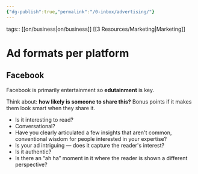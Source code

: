 ```yaml
---
{"dg-publish":true,"permalink":"/0-inbox/advertising/"}
---
```


tags:: [[on/business\|on/business]] [[3 Resources/Marketing\|Marketing]]

# Ad formats per platform
## Facebook
Facebook is primarily entertainment so **edutainment** is key.

Think about: **how likely is someone to share this?** Bonus points if it makes them look smart when they share it.

- Is it interesting to read?
- Conversational?
- Have you clearly articulated a few insights that aren't common, conventional wisdom for people interested in your expertise?
- Is your ad intriguing — does it capture the reader's interest?
- Is it authentic?
- Is there an “ah ha” moment in it where the reader is shown a different perspective?

